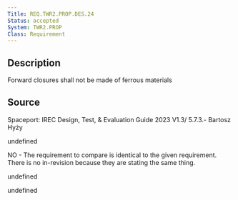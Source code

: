 ```yaml
---
Title: REQ.TWR2.PROP.DES.24
Status: accepted
System: TWR2.PROP
Class: Requirement
---
```


## Description

Forward closures shall not be made of ferrous materials

## Source

Spaceport: IREC Design, Test, & Evaluation Guide 2023 V1.3/ 5.7.3.- Bartosz Hyży


undefined

NO - The requirement to compare is identical to the given requirement. There is no in-revision because they are stating the same thing.

undefined

undefined